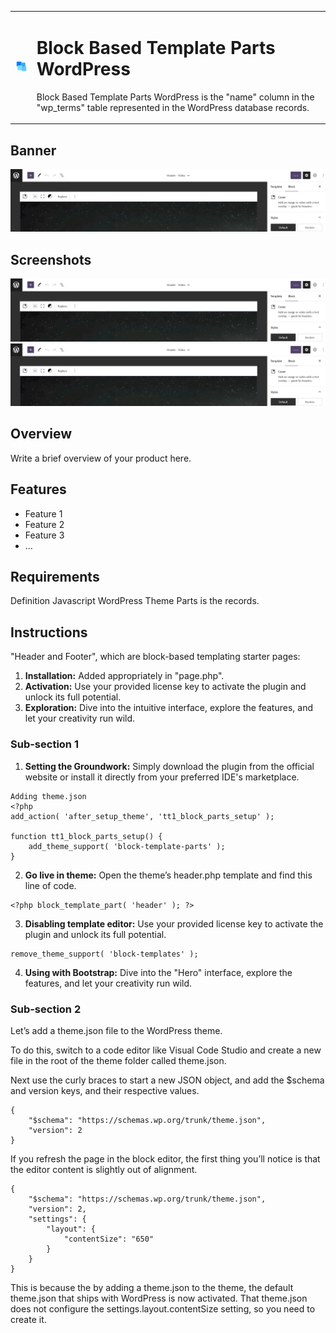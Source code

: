 <table>
  <tr>
    <td><img src="static/icon-256x256.gif" alt="Icon" width="50"></td>
    <td>
      <h1>Block Based Template Parts WordPress</h1>
      <p>Block Based Template Parts WordPress is the "name" column in the "wp_terms" table represented in the WordPress database records.</p>
    </td>
  </tr>
</table>

## Banner

![Banner Image](static/plugin_logo.png)

## Screenshots

![Screenshot 1](plugin_logo.png)
![Screenshot 2](plugin_logo.png)

## Overview

Write a brief overview of your product here.

## Features

- Feature 1
- Feature 2
- Feature 3
- ...

## Requirements

Definition Javascript WordPress Theme Parts is the records.

## Instructions

"Header and Footer", which are block-based templating starter pages:

1. **Installation:** Added appropriately in "page.php".
2. **Activation:** Use your provided license key to activate the plugin and unlock its full potential.
3. **Exploration:** Dive into the intuitive interface, explore the features, and let your creativity run wild.

### Sub-section 1


1. **Setting the Groundwork:** Simply download the plugin from the official website or install it directly from your preferred IDE's marketplace.
```
Adding theme.json
<?php
add_action( 'after_setup_theme', 'tt1_block_parts_setup' );

function tt1_block_parts_setup() {
    add_theme_support( 'block-template-parts' );
}
```
2. **Go live in theme:** Open the theme’s header.php template and find this line of code.
```
<?php block_template_part( 'header' ); ?>
```
3. **Disabling template editor:** Use your provided license key to activate the plugin and unlock its full potential.
```
remove_theme_support( 'block-templates' );
```
4. **Using with Bootstrap:** Dive into the "Hero" interface, explore the features, and let your creativity run wild.

### Sub-section 2

Let’s add a theme.json file to the WordPress theme.

To do this, switch to a code editor like Visual Code Studio and create a new file in the root of the theme folder called theme.json.

Next use the curly braces to start a new JSON object, and add the $schema and version keys, and their respective values.

```
{
    "$schema": "https://schemas.wp.org/trunk/theme.json",
    "version": 2
}
```
If you refresh the page in the block editor, the first thing you’ll notice is that the editor content is slightly out of alignment.

```
{
    "$schema": "https://schemas.wp.org/trunk/theme.json",
    "version": 2,   
    "settings": {
        "layout": {
            "contentSize": "650"
        }
    }
}
```
This is because the by adding a theme.json to the theme, the default theme.json that ships with WordPress is now activated. That theme.json does not configure the settings.layout.contentSize setting, so you need to create it.
